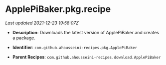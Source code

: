# ApplePiBaker.pkg.recipe

_Last updated 2021-12-23 19:58:07Z_

- **Description**: Downloads the latest version of ApplePiBaker and creates a package.

- **Identifier**: `com.github.ahousseini-recipes.pkg.ApplePiBaker`

- **Parent Recipes**: `com.github.ahousseini-recipes.download.ApplePiBaker`